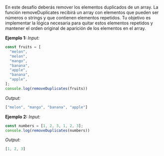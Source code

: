En este desafío deberás remover los elementos duplicados de un array.
La función removeDuplicates recibirá un array con elementos que pueden ser números o strings y que contienen elementos repetidos. Tu objetivo es implementar la lógica necesaria para quitar estos elementos repetidos y mantener el orden original de aparición de los elementos en el array.

**Ejemplo 1:**
*Input:*
```javascript
const fruits = [
  "melon",
  "melon",
  "mango",
  "banana",
  "apple",
  "banana",
  "apple",
];
console.log(removeDuplicates(fruits))
```
*Output:*
```javascript
["melon", "mango", "banana", "apple"]
```

**Ejemplo 2:**
*Input:*
```javascript
const numbers = [1, 2, 3, 1, 2, 3];
console.log(removeDuplicates(numbers))
```
*Output:*
```javascript
[1, 2, 3]
```